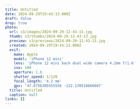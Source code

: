 ```yaml
---
title: Untitled
date: 2024-09-29T19:43:13.000Z
draft: false
drop: true
photo:
  url: s3/images/2024-09-29-12-43-13.jpg
  thumb: s3/thumbs/2024-09-29-12-43-13.jpg
  preview: s3/previews/2024-09-29-12-43-13.jpg
  created: 2024-09-29T19:43:13.000Z
  exif:
    make: Apple
    model: 'iPhone 12 mini'
    lens: 'iPhone 12 mini back dual wide camera 4.2mm f/1.6'
    iso: 100
    aperture: 1.6
    shutter_speed: 1/120
    focal_length: '4.2 mm'
    gps: '47.6756305555556 -122.130516666667'
  title: Untitled
  caption: null
links: []
---
```

